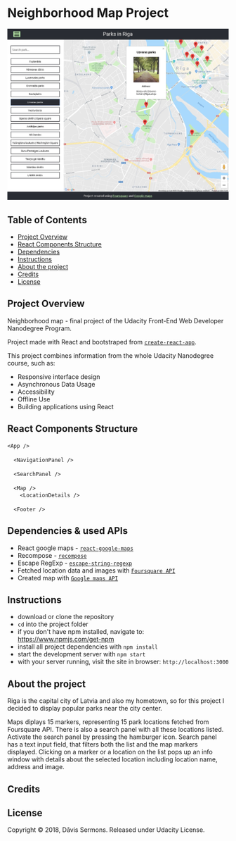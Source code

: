# Neighborhood Map Project

<img src="/app.jpg" alt="Project Screenshot">

## Table of Contents
* [Project Overview](#project-overview)
* [React Components Structure](#react-components-structure)
* [Dependencies](#dependencies)
* [Instructions](#instructions)
* [About the project](#about-the-project)
* [Credits](#credits)
* [License](#license)

## Project Overview
Neighborhood map - final project of the Udacity Front-End Web Developer Nanodegree Program.

Project made with React and bootstraped from [`create-react-app`](https://github.com/facebook/create-react-app).

This project combines information from the whole Udacity Nanodegree course, such as:

* Responsive interface design
* Asynchronous Data Usage
* Accessibility
* Offline Use
* Building applications using React

## React Components Structure
```
<App />

  <NavigationPanel />

  <SearchPanel />

  <Map />
    <LocationDetails />

  <Footer />

```

## Dependencies & used APIs

* React google maps - [`react-google-maps`](https://tomchentw.github.io/react-google-maps/)
* Recompose - [`recompose`](https://github.com/acdlite/recompose)
* Escape RegExp - [`escape-string-regexp`](https://www.npmjs.com/package/escape-string-regexp)
* Fetched location data and images with [`Foursquare API`](https://developer.foursquare.com/)
* Created map with [`Google maps API`](https://developers.google.com/maps/documentation/javascript/tutorial)

## Instructions


* download or clone the repository
* `cd` into the project folder
* if you don't have npm installed, navigate to: https://www.npmjs.com/get-npm
* install all project dependencies with `npm install`
* start the development server with `npm start`
* with your server running, visit the site in browser: `http://localhost:3000`

## About the project

Riga is the capital city of Latvia and also my hometown, so for this project I decided to display popular parks near the city center.

Maps diplays 15 markers, representing 15 park locations fetched from Foursquare API. There is also a search panel with all these locations listed. Activate the search panel by pressing the hamburger icon. Search panel has a text input field, that filters both the list and the map markers displayed. Clicking on a marker or a location on the list pops up an info window with details about the selected location including location name, address and image.

## Credits



## License

Copyright © 2018, Dāvis Sermons. Released under Udacity License.
